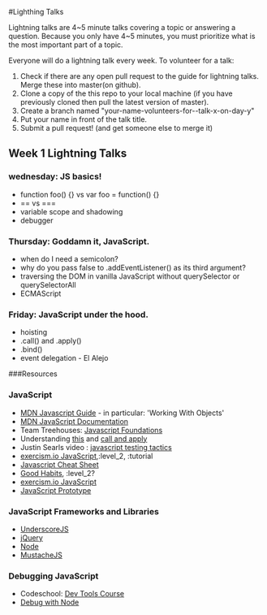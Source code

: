 #Lighthing Talks

Lightning talks are 4~5 minute talks covering a topic or answering a question.
Because you only have 4~5 minutes, you must prioritize what is the most important
part of a topic.

Everyone will do a lightning talk every week. To volunteer for a talk:

1. Check if there are any open pull request to the guide for lightning talks.
Merge these into master(on github).
2. Clone a copy of the this repo to your local machine (if you have previously
cloned then pull the latest version of master).
3. Create a branch named "your-name-volunteers-for--talk-x-on-day-y"
4. Put your name in front of the talk title.
5. Submit a pull request!  (and get someone else to merge it)


## Week 1 Lightning Talks

### wednesday: JS basics!

-  function foo() {} vs var foo = function() {}
- == vs === 
- variable scope and shadowing
- debugger

### Thursday: Goddamn it, JavaScript.

- when do I need a semicolon? 
- why do you pass false to .addEventListener() as its third argument?
- traversing the DOM in vanilla JavaScript without querySelector or querySelectorAll 
- ECMAScript

### Friday: JavaScript under the hood.

- hoisting
- .call() and .apply()
- .bind() 
- event delegation - El Alejo

###Resources

### JavaScript

- [MDN Javascript Guide](https://developer.mozilla.org/en-US/docs/Web/JavaScript/Guide) - in particular: 'Working With Objects'
- [MDN JavaScript Documentation](https://developer.mozilla.org/en-US/docs/Web/JavaScript/Reference)
- Team Treehouses: [Javascript Foundations](http://teamtreehouse.com/library/websites/javascript-foundations)
- Understanding [this](http://trephine.org/t/index.php?title=Understanding_JavaScript%27s_this_keyword) and [call and apply](http://trephine.org/t/index.php?title=JavaScript_call_and_apply)
- Justin Searls video : [javascript testing tactics](https://speakerdeck.com/searls/javascript-testing-tactics)
- [exercism.io JavaScript](exercism.io/setup/javascript),:level_2, :tutorial
- [Javascript Cheat Sheet](http://wps.aw.com/wps/media/objects/2234/2287950/javascript_refererence.pdf)
- [Good Habits](http://enterprisejquery.com/2010/10/how-good-c-habits-can-encourage-bad-javascript-habits-part-1/), :level_2?
- [exercism.io JavaScript](exercism.io/setup/javascript)
- [JavaScript Prototype](http://sporto.github.io/blog/2013/02/22/a-plain-english-guide-to-javascript-prototypes/)

### JavaScript Frameworks and Libraries

- [UnderscoreJS](http://underscorejs.org/)
- [jQuery](http://jquery.com/)
- [Node](http://nodejs.org)
- [MustacheJS](https://github.com/defunkt/mustache)

### Debugging JavaScript

- Codeschool: [Dev Tools Course](https://www.codeschool.com/courses/discover-devtools)
- [Debug with Node](http://nodejs.org/api/debugger.html)


